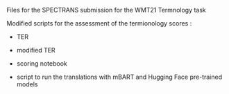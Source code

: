 

Files for the SPECTRANS submission for the WMT21 Termnology task


Modified scripts for the assessment of the termionology scores :
- TER
- modified TER
- scoring notebook


- script to run the translations with mBART and Hugging Face pre-trained models



